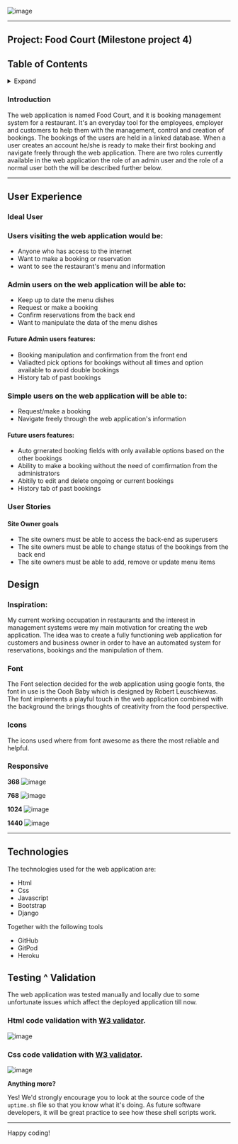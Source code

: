 ![image](https://user-images.githubusercontent.com/25570623/151126988-17dcccb2-bf65-4840-82e6-c92738618a6b.png)

---
## Project: Food Court (Milestone project 4)

## Table of Contents

<details>
<summary>
  Expand
</summary>
  
  * [Introduction](#introduction)
  * [User Experience (UX)](#user-experience-(ux))
  * [Design](#design)
  * [Technologies](#technologies)
  * [Testing](#testing)
  * [Deployment](#deployment)
  * [Credits](#credits)
    * [Resources](#resources)
    * [Media](#media)
    
</details>
 
### Introduction

The web application is named Food Court, and it is booking management system for a restaurant. It's an everyday tool for the employees, employer and customers to help them with the management, control and creation of bookings. 
The bookings of the users are held in a linked database. When a user creates an account he/she is ready to make their first booking and navigate freely through the web application.
There are two roles currently available in the web application the role of an admin user and the role of a normal user both the will be described further below.

---
## User Experience

### Ideal User

### Users visiting the web application would be:

* Anyone who has access to the internet
* Want to make a booking or reservation
* want to see the restaurant's menu and information

### Admin users on the web application will be able to:

* Keep up to date the menu dishes
* Request or make a booking
* Confirm reservations from the back end 
* Want to manipulate the data of the menu dishes

#### Future Admin users features:
* Booking manipulation and confirmation from the front end
* Valiadted pick options for bookings without all times and option available to avoid double bookings
* History tab of past bookings

### Simple users on the web application will be able to:

* Request/make a booking
* Navigate freely through the web application's information


#### Future users features:
* Auto grnerated booking fields with only available options based on the other bookings 
* Ability to make a booking without the need of comfirmation from the administrators
* Abitily to edit and delete ongoing or current bookings
* History tab of past bookings


### User Stories

#### Site Owner goals

- The site owners must be able to access the back-end as superusers
- The site owners must be able to change status of the bookings from the back end
- The site owners must be able to add, remove or update menu items

## Design

### Inspiration:

My current working occupation in restaurants and the interest in management systems were my main motivation for creating the web application. The idea was to create a fully functioning web application for customers and business owner in order to have an automated system for reservations, bookings and the manipulation of them.

### Font

The Font selection decided for the web application using google fonts, the font in use is the Oooh Baby which is designed by Robert Leuschkewas.
The font implements a playful touch in the web application combined with the background the brings thoughts of creativity from the food perspective.


### Icons

The icons used where from font awesome as there the most reliable and helpful.

### Responsive

**368**
![image](https://user-images.githubusercontent.com/25570623/151141097-b27eb41c-fc27-4574-a8d4-8135180f8105.png)

**768**
![image](https://user-images.githubusercontent.com/25570623/151134048-81237d9e-b7eb-43a9-85a2-88a8dbfc070b.png)

**1024**
![image](https://user-images.githubusercontent.com/25570623/151134257-2dca0ca3-4148-4f8d-b879-de8dba2ddb35.png)

**1440**
![image](https://user-images.githubusercontent.com/25570623/151134562-74455ff5-4a84-4fb9-bc0f-94ff58b102fa.png)



------

## Technologies
The technologies used for the web application are:
* Html
* Css
* Javascript
* Bootstrap
* Django

Together with the following tools
* GitHub 
* GitPod
* Heroku

## Testing ^ Validation

The web application was tested manually and locally due to some unfortunate issues which affect the deployed application till now.

### Html code validation with [W3 validator]( https://validator.w3.org/).
![image](https://user-images.githubusercontent.com/25570623/151073086-1b9a95e4-7b81-4949-aad7-fb9a734548e1.png)

### Css code validation with [W3 validator]( https://jigsaw.w3.org/css-validator/).
![image](https://user-images.githubusercontent.com/25570623/151073456-e68252ef-377d-41c7-997b-1d1e7105ec89.png)

**Anything more?**

Yes! We'd strongly encourage you to look at the source code of the `uptime.sh` file so that you know what it's doing. As future software developers, it will be great practice to see how these shell scripts work.

---

Happy coding!
